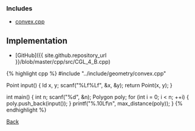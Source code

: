 

### Includes

- [convex.cpp](../include/geometry/convex)

## Implementation

- [GitHub]({{ site.github.repository_url }}/blob/master/cpp/src/CGL_4_B.cpp)

{% highlight cpp %}
#include "../include/geometry/convex.cpp"

Point input() {
  ld x, y;
  scanf("%Lf%Lf", &x, &y);
  return Point(x, y);
}

int main() {
  int n;
  scanf("%d", &n);
  Polygon poly;
  for (int i = 0; i < n; ++i) {
    poly.push_back(input());
  }
  printf("%.10Lf\n", max_distance(poly));
}
{% endhighlight %}

[Back](..)
